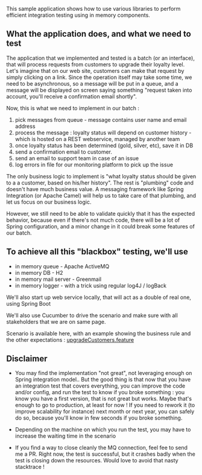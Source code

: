 This sample application shows how to use various libraries to perform efficient integration testing using in memory components.

## What the application does, and what we need to test

The application that we implemented and tested is a batch (or an interface), that will process requests from customers to upgrade their loyalty level. Let's imagine that on our web site, customers can make that request by simply clicking on a link. Since the operation itself may take some time, we need to be asynchronous, so a message will be put in a queue, and a message will be displayed on screen saying something "request taken into account, you'll receive a confirmation email shortly".

Now, this is what we need to implement in our batch :

1. pick messages from queue - message contains user name and email address
2. process the message : loyalty status will depend on customer history - which is hosted on a REST webservice, managed by another team
3. once loyalty status has been determined (gold, silver, etc), save it in DB 
4. send a confirmation email to customer. 
5. send an email to support team in case of an issue
6. log errors in file for our monitoring platform to pick up the issue 


The only business logic to implement is "what loyalty status should be given to a a customer, based on his/her history". The rest is "plumbing" code and doesn't have much business value. A messaging framework like Spring Integration (or Apache Camel) will help us to take care of that plumbing, and let us focus on our business logic. 

However, we still need to be able to validate quickly that it has the expected behavior, because even if there's not much code, there will be a lot of Spring configuration, and a minor change in it could break some features of our batch.

## To achieve all this "blackbox" testing, we'll use

* in memory queue - Apache ActiveMQ
* in memory DB - H2
* in memory mail server - Greenmail
* in memory logger - with a trick using regular log4J / logBack

We'll also start up web service locally, that will act as a double of real one, using Spring Boot

We'll also use Cucumber to drive the scenario and make sure with all stakeholders that we are on same page. 

Scenario is available here, with an example showing the business rule and the other expectations : [upgradeCustomers.feature](./src/test/resources/features/upgradeCustomers.feature)

## Disclaimer

* You may find the implementation "not great", not leveraging enough on Spring integration model.. But the good thing is that now that you have an integration test that covers everything, you can improve the code and/or config, and run the test to know if you broke something : you know you have a first version, that is not great but works. Maybe that's enough to go to production, at least for now ! If you need to rework  it (to improve scalability for instance) next month or next year, you can safely do so, because you'll know in few seconds if you broke something.

* Depending on the machine on which you run the test, you may have to increase the waiting time in the scenario 

* If you find a way to close cleanly the MQ connection, feel fee to send me a PR. Right now, the test is successful, but it crashes badly when the test is closing down the resources. Would love to avoid that nasty stacktrace !




